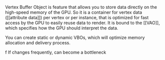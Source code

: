 Vertex Buffer Object is feature that allows you to store data directly on the high-speed memory of the GPU.
So it is a container for vertex data ([[attribute data]]) per vertex or per instance, that is optimized for fast access by the GPU to easily reuse data to render.
It is bound to the [[VAO]], which specifies how the GPU should interpret the data.

You can create static or dynamic VBOs, which will optimize memory allocation and delivery process.

f If changes frequently, can become a bottleneck